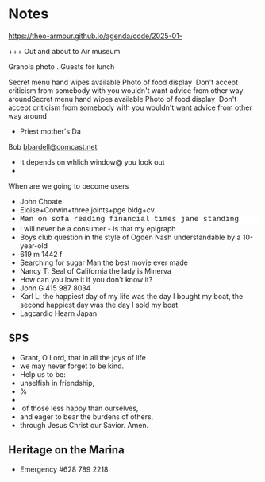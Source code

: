 # Notes

<a href="https://theo-armour.github.io/agenda/code/2025-01-">https://theo-armour.github.io/agenda/code/2025-01-</a>

+++
Out and about to Air museum&nbsp;

Granola photo . Guests for lunch

Secret menu hand wipes available&nbsp;Photo of food display&nbsp;
Don't accept criticism from somebody with you wouldn't want advice from other way aroundSecret menu hand wipes available Photo of food display&nbsp;
Don't accept criticism from somebody with you wouldn't want advice from other way around&nbsp;

* Priest mother's Da

Bob <a href="mailto:bbardell@comcast.net">bbardell@comcast.net</a>

* It depends on whlich window@ you look out
* 

When are we going to become users

* John Choate
* Eloise+Corwin+three joints+pge bldg+cv
* <div style="background-color: rgb(255, 255, 255); font-family: Consolas, &quot;Courier New&quot;, monospace; font-size: 15px; line-height: 20px; white-space: pre;">Man on sofa reading financial times jane standing
* I will never be a consumer - is that my epigraph
* Boys club question in the style of Ogden Nash understandable by a 10-year-old
* 619 m 1442 f
* Searching for sugar Man the best movie ever made
* Nancy T: Seal of California the lady is Minerva&nbsp;
* How can you love it if you don't know it?
* John G 415 987 8034
* Karl L: the happiest day of my life was the day I bought my boat, the second happiest day was the day I sold my boat
* Lagcardio Hearn Japan

## SPS

* Grant, O Lord, that in all the joys of life
* we may never forget to be kind.
* Help us to be:
* unselfish in friendship,
* %
* 
* &nbsp;of those less happy than ourselves,
* and eager to bear the burdens of others,
* through Jesus Christ our Savior. Amen.

## Heritage on the Marina

* Emergency #628 789 2218